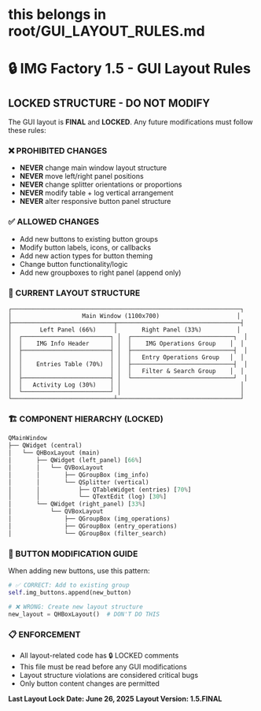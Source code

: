 # this belongs in root/GUI_LAYOUT_RULES.md

# 🔒 IMG Factory 1.5 - GUI Layout Rules

## LOCKED STRUCTURE - DO NOT MODIFY

The GUI layout is **FINAL** and **LOCKED**. Any future modifications must follow these rules:

### ❌ PROHIBITED CHANGES
- **NEVER** change main window layout structure
- **NEVER** move left/right panel positions  
- **NEVER** change splitter orientations or proportions
- **NEVER** modify table + log vertical arrangement
- **NEVER** alter responsive button panel structure

### ✅ ALLOWED CHANGES
- Add new buttons to existing button groups
- Modify button labels, icons, or callbacks
- Add new action types for button theming
- Change button functionality/logic
- Add new groupboxes to right panel (append only)

### 📐 CURRENT LAYOUT STRUCTURE
```
┌─────────────────────────────────────────────────────────────────┐
│                    Main Window (1100x700)                      │
├─────────────────────────────┬───────────────────────────────────┤
│        Left Panel (66%)     │       Right Panel (33%)          │
│  ┌─────────────────────────┐ │  ┌─────────────────────────────┐  │
│  │    IMG Info Header      │ │  │    IMG Operations Group    │  │
│  ├─────────────────────────┤ │  ├─────────────────────────────┤  │
│  │                         │ │  │   Entry Operations Group   │  │
│  │    Entries Table (70%)  │ │  ├─────────────────────────────┤  │
│  │                         │ │  │   Filter & Search Group    │  │
│  ├─────────────────────────┤ │  └─────────────────────────────┘  │
│  │   Activity Log (30%)    │ │                                  │
│  └─────────────────────────┘ │                                  │
└─────────────────────────────┴───────────────────────────────────┘
```

### 🏗️ COMPONENT HIERARCHY (LOCKED)
```python
QMainWindow
├── QWidget (central)
│   └── QHBoxLayout (main)
│       ├── QWidget (left_panel) [66%]
│       │   └── QVBoxLayout
│       │       ├── QGroupBox (img_info)
│       │       └── QSplitter (vertical)
│       │           ├── QTableWidget (entries) [70%]
│       │           └── QTextEdit (log) [30%]
│       └── QWidget (right_panel) [33%]
│           └── QVBoxLayout
│               ├── QGroupBox (img_operations)
│               ├── QGroupBox (entry_operations)  
│               └── QGroupBox (filter_search)
```

### 🎯 BUTTON MODIFICATION GUIDE
When adding new buttons, use this pattern:
```python
# ✅ CORRECT: Add to existing group
self.img_buttons.append(new_button)

# ❌ WRONG: Create new layout structure  
new_layout = QHBoxLayout()  # DON'T DO THIS
```

### 📋 ENFORCEMENT
- All layout-related code has 🔒 LOCKED comments
- This file must be read before any GUI modifications
- Layout structure violations are considered critical bugs
- Only button content changes are permitted

**Last Layout Lock Date: June 26, 2025**
**Layout Version: 1.5.FINAL**
